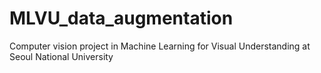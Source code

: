 # MLVU_data_augmentation

Computer vision project in Machine Learning for Visual Understanding at Seoul National University
